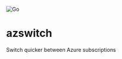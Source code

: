 ![Go](https://github.com/eliasericsson/azswitch/workflows/Go/badge.svg)
# azswitch
Switch quicker between Azure subscriptions
